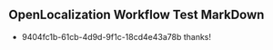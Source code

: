 ## OpenLocalization Workflow Test MarkDown
* 9404fc1b-61cb-4d9d-9f1c-18cd4e43a78b 
thanks!<!--HONumber=Mar16_HO2-->

